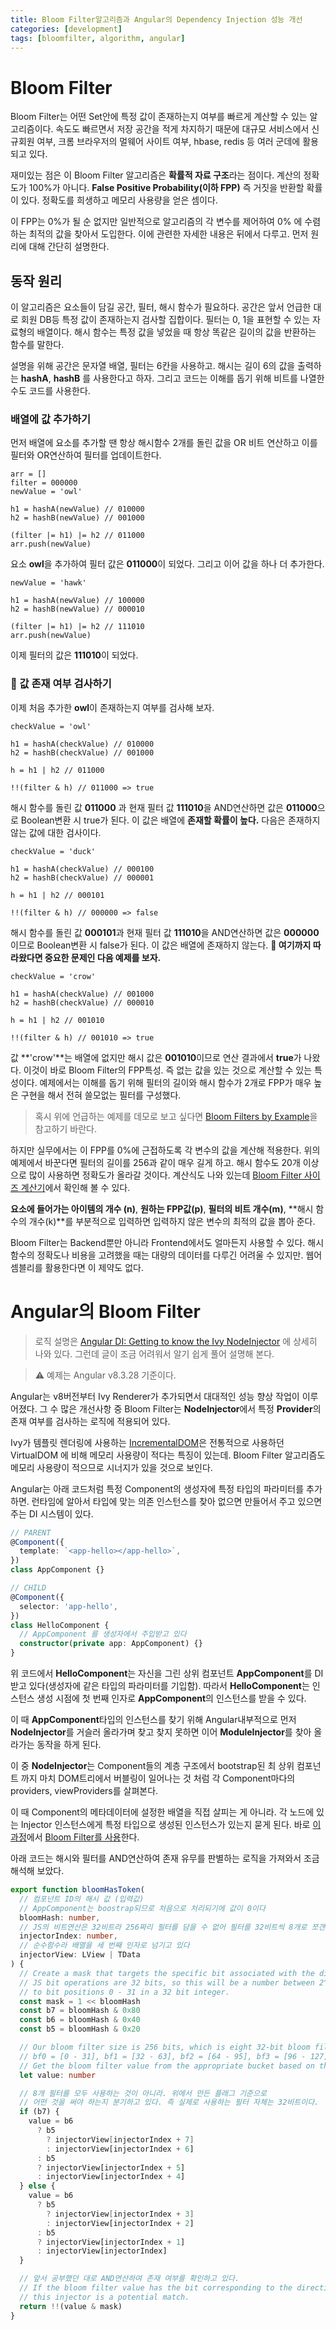 ```yaml
---
title: Bloom Filter알고리즘과 Angular의 Dependency Injection 성능 개선
categories: [development]
tags: [bloomfilter, algorithm, angular]
---
```


# Bloom Filter

Bloom Filter는 어떤 Set안에 특정 값이 존재하는지 여부를 빠르게 계산할 수 있는 알고리즘이다. 속도도 빠르면서 저장 공간을 적게 차지하기 때문에 대규모 서비스에서 신규회원 여부, 크롬 브라우저의 멀웨어 사이트 여부, hbase, redis 등 여러 군데에 활용되고 있다.

재미있는 점은 이 Bloom Filter 알고리즘은 **확률적 자료 구조**라는 점이다. 계산의 정확도가 100%가 아니다. **False Positive Probability(이하 FPP)** 즉 거짓을 반환할 확률이 있다. 정확도를 희생하고 메모리 사용량을 얻은 셈이다.

이 FPP는 0%가 될 순 없지만 일반적으로 알고리즘의 각 변수를 제어하여 0% 에 수렴하는 최적의 값을 찾아서 도입한다. 이에 관련한 자세한 내용은 뒤에서 다루고. 먼저 원리에 대해 간단히 설명한다.

## 동작 원리

이 알고리즘은 요소들이 담길 공간, 필터, 해시 함수가 필요하다. 공간은 앞서 언급한 대로 회원 DB등 특정 값이 존재하는지 검사할 집합이다. 필터는 0, 1을 표현할 수 있는 자료형의 배열이다. 해시 함수는 특정 값을 넣었을 때 항상 똑같은 길이의 값을 반환하는 함수를 말한다.

설명을 위해 공간은 문자열 배열, 필터는 6칸을 사용하고. 해시는 길이 6의 값을 출력하는 **hashA**, **hashB** 를 사용한다고 하자. 그리고 코드는 이해를 돕기 위해 비트를 나열한 수도 코드를 사용한다.

### 배열에 값 추가하기

먼저 배열에 요소를 추가할 땐 항상 해시함수 2개를 돌린 값을 OR 비트 연산하고 이를 필터와 OR연산하여 필터를 업데이트한다.

```text
arr = []
filter = 000000
newValue = 'owl'

h1 = hashA(newValue) // 010000
h2 = hashB(newValue) // 001000

(filter |= h1) |= h2 // 011000
arr.push(newValue)
```

요소 **owl**을 추가하여 필터 값은 **011000**이 되었다. 그리고 이어 값을 하나 더 추가한다.

```text
newValue = 'hawk'

h1 = hashA(newValue) // 100000
h2 = hashB(newValue) // 000010

(filter |= h1) |= h2 // 111010
arr.push(newValue)
```

이제 필터의 값은 **111010**이 되었다.

### 🍳 값 존재 여부 검사하기

이제 처음 추가한 **owl**이 존재하는지 여부를 검사해 보자.

```text
checkValue = 'owl'

h1 = hashA(checkValue) // 010000
h2 = hashB(checkValue) // 001000

h = h1 | h2 // 011000

!!(filter & h) // 011000 => true
```

해시 함수를 돌린 값 **011000** 과 현재 필터 값 **111010**을 AND연산하면 값은 **011000**으로 Boolean변환 시 true가 된다. 이 값은 배열에 **존재할 확률이 높다.** 다음은 존재하지 않는 값에 대한 검사이다.

```text
checkValue = 'duck'

h1 = hashA(checkValue) // 000100
h2 = hashB(checkValue) // 000001

h = h1 | h2 // 000101

!!(filter & h) // 000000 => false
```

해시 함수를 돌린 값 **000101**과 현재 필터 값 **111010**을 AND연산하면 값은 **000000**이므로 Boolean변환 시 false가 된다. 이 값은 배열에 존재하지 않는다. **👀 여기까지 따라왔다면 중요한 문제인 다음 예제를 보자.**

```text
checkValue = 'crow'

h1 = hashA(checkValue) // 001000
h2 = hashB(checkValue) // 000010

h = h1 | h2 // 001010

!!(filter & h) // 001010 => true
```

값 **'crow'**는 배열에 없지만 해시 값은 **001010**이므로 연산 결과에서 **true**가 나왔다. 이것이 바로 Bloom Filter의 FPP특성. 즉 없는 값을 있는 것으로 계산할 수 있는 특성이다. 예제에서는 이해를 돕기 위해 필터의 길이와 해시 함수가 2개로 FPP가 매우 높은 구현을 해서 전혀 쓸모없는 필터를 구성했다.

> 혹시 위에 언급하는 예제를 데모로 보고 싶다면 [Bloom Filters by Example](https://llimllib.github.io/bloomfilter-tutorial/)을 참고하기 바란다.

하지만 실무에서는 이 FPP를 0%에 근접하도록 각 변수의 값을 계산해 적용한다. 위의 예제에서 바꾼다면 필터의 길이를 256과 같이 매우 길게 하고. 해시 함수도 20개 이상으로 많이 사용하면 정확도가 올라갈 것이다. 계산식도 나와 있는데 [Bloom Filter 사이즈 계산기](https://hur.st/bloomfilter)에서 확인해 볼 수 있다.

**요소에 들어가는 아이템의 개수 (n)**, **원하는 FPP값(p)**, **필터의 비트 개수(m)**, **해시 함수의 개수(k)**를 부분적으로 입력하면 입력하지 않은 변수의 최적의 값을 뽑아 준다.

Bloom Filter는 Backend뿐만 아니라 Frontend에서도 얼마든지 사용할 수 있다. 해시 함수의 정확도나 비용을 고려했을 때는 대량의 데이터를 다루긴 어려울 수 있지만. 웹어셈블리를 활용한다면 이 제약도 없다.

# Angular의 Bloom Filter

> 로직 설명은 [Angular DI: Getting to know the Ivy NodeInjector](https://medium.com/angular-in-depth/angular-di-getting-to-know-the-ivy-nodeinjector-33b815642a8e) 에 상세히 나와 있다. 그런데 글이 조금 어려워서 알기 쉽게 풀어 설명해 본다.

> ⚠ 예제는 Angular v8.3.28 기준이다.

Angular는 v8버전부터 Ivy Renderer가 추가되면서 대대적인 성능 향상 작업이 이루어졌다. 그 수 많은 개선사항 중 Bloom Filter는 **NodeInjector**에서 특정 **Provider**의 존재 여부를 검사하는 로직에 적용되어 있다.

Ivy가 템플릿 렌더링에 사용하는 [IncrementalDOM](https://github.com/google/incremental-dom)은 전통적으로 사용하던 VirtualDOM 에 비해 메모리 사용량이 적다는 특징이 있는데. Bloom Filter 알고리즘도 메모리 사용량이 적으므로 시너지가 있을 것으로 보인다.

Angular는 아래 코드처럼 특정 Component의 생성자에 특정 타입의 파라미터를 추가하면. 런타임에 알아서 타입에 맞는 의존 인스턴스를 찾아 없으면 만들어서 주고 있으면 주는 DI 시스템이 있다.

```ts
// PARENT
@Component({
  template: `<app-hello></app-hello>`,
})
class AppComponent {}

// CHILD
@Component({
  selector: 'app-hello',
})
class HelloComponent {
  // AppComponent 를 생성자에서 주입받고 있다
  constructor(private app: AppComponent) {}
}
```

위 코드에서 **HelloComponent**는 자신을 그린 상위 컴포넌트 **AppComponent**를 DI받고 있다(생성자에 같은 타입의 파라미터를 기입함). 따라서 **HelloComponent**는 인스턴스 생성 시점에 첫 번째 인자로 **AppComponent**의 인스턴스를 받을 수 있다.

이 때 **AppComponent**타입의 인스턴스를 찾기 위해 Angular내부적으로 먼저 **NodeInjector**를 거슬러 올라가며 찾고 찾지 못하면 이어 **ModuleInjector**를 찾아 올라가는 동작을 하게 된다.

이 중 **NodeInjector**는 Component들의 계층 구조에서 bootstrap된 최 상위 컴포넌트 까지 마치 DOM트리에서 버블링이 일어나는 것 처럼 각 Component마다의 providers, viewProviders를 살펴본다.

이 때 Component의 메타데이터에 설정한 배열을 직접 살피는 게 아니라. 각 노드에 있는 Injector 인스턴스에게 특정 타입으로 생성된 인스턴스가 있는지 묻게 된다. 바로 [이 과정](https://github.com/angular/angular/blob/8.2.14/packages/core/src/render3/di.ts#L332)에서 [Bloom Filter를 사용](https://github.com/angular/angular/blob/8.2.14/packages/core/src/render3/di.ts#L588)한다.

아래 코드는 해시와 필터를 AND연산하여 존재 유무를 판별하는 로직을 가져와서 조금 해석해 보았다.

```ts
export function bloomHasToken(
  // 컴포넌트 ID의 해시 값 (입력값)
  // AppComponent는 boostrap되므로 처음으로 처리되기에 값이 0이다
  bloomHash: number,
  // JS의 비트연산은 32비트라 256짜리 필터를 담을 수 없어 필터를 32비트씩 8개로 쪼갠 것으로 보인다
  injectorIndex: number,
  // 순수함수라 배열을 세 번째 인자로 넘기고 있다
  injectorView: LView | TData
) {
  // Create a mask that targets the specific bit associated with the directive we're looking for.
  // JS bit operations are 32 bits, so this will be a number between 2^0 and 2^31, corresponding
  // to bit positions 0 - 31 in a 32 bit integer.
  const mask = 1 << bloomHash
  const b7 = bloomHash & 0x80
  const b6 = bloomHash & 0x40
  const b5 = bloomHash & 0x20

  // Our bloom filter size is 256 bits, which is eight 32-bit bloom filter buckets:
  // bf0 = [0 - 31], bf1 = [32 - 63], bf2 = [64 - 95], bf3 = [96 - 127], etc.
  // Get the bloom filter value from the appropriate bucket based on the directive's bloomBit.
  let value: number

  // 8개 필터를 모두 사용하는 것이 아니라. 위에서 만든 플래그 기준으로
  // 어떤 것을 써야 하는지 분기하고 있다. 즉 실제로 사용하는 필터 자체는 32비트이다.
  if (b7) {
    value = b6
      ? b5
        ? injectorView[injectorIndex + 7]
        : injectorView[injectorIndex + 6]
      : b5
      ? injectorView[injectorIndex + 5]
      : injectorView[injectorIndex + 4]
  } else {
    value = b6
      ? b5
        ? injectorView[injectorIndex + 3]
        : injectorView[injectorIndex + 2]
      : b5
      ? injectorView[injectorIndex + 1]
      : injectorView[injectorIndex]
  }

  // 앞서 공부했던 대로 AND연산하여 존재 여부를 확인하고 있다.
  // If the bloom filter value has the bit corresponding to the directive's bloomBit flipped on,
  // this injector is a potential match.
  return !!(value & mask)
}
```
